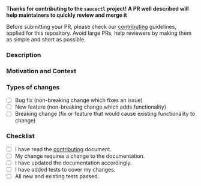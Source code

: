 <!-- Thanks for sending us a PR to improve this project! If you are adding a 
feature or fixing a bug, and this needs more documentation, please add it to your PR. -->

**Thanks for contributing to the `saucectl` project!**
**A PR well described will help maintainers to quickly review and merge it**

Before submitting your PR, please check our [contributing](https://github.com/saucelabs/saucectl/blob/master/CONTRIBUTING.mds)
guidelines, applied for this repository. Avoid large PRs, help reviewers by making them as simple 
and short as possible.


<!--- Provide a general summary of your changes in the Title above -->

### Description
<!--- Describe your changes in detail -->

### Motivation and Context
<!--- Why is this change required? What problem does it solve? -->

### Types of changes
<!--- What types of changes does your code introduce? Put an `x` in all the boxes that apply: -->
- [ ] Bug fix (non-breaking change which fixes an issue)
- [ ] New feature (non-breaking change which adds functionality)
- [ ] Breaking change (fix or feature that would cause existing functionality to change)

### Checklist
<!--- Go over all the following points, and put an `x` in all the boxes that apply. -->
<!--- If you're unsure about any of these, don't hesitate to ask. We're here to help! -->
- [ ] I have read the [contributing](https://github.com/saucelabs/saucectl/blob/master/CONTRIBUTING.md) document.
- [ ] My change requires a change to the documentation.
- [ ] I have updated the documentation accordingly.
- [ ] I have added tests to cover my changes.
- [ ] All new and existing tests passed.
<!--- Provide a general summary of your changes in the Title above -->
